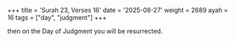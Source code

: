 +++
title = 'Surah 23, Verses 16'
date = '2025-08-27'
weight = 2689
ayah = 16
tags = ["day", "judgment"]
+++

then on the Day of Judgment you will be resurrected.
